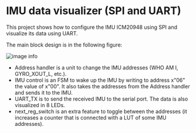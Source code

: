 # IMU data visualizer (SPI and UART)	

This project shows how to configure the IMU ICM20948 using SPI and visualize its data using UART.

The main block design is in the following figure:

![image info](./overall.png)

- Address handler is a unit to change the IMU addresses (WHO AM I, GYRO_XOUT_L, etc.).
- IMU control is an FSM to wake up the IMU by writing to address x"06" the value of x"00". It also takes the addresses from the Address handler and sends it to the IMU.
- UART_TX is to send the received IMU to the serial port. The data is also visualized in 8 LEDs.
- next_reg_switch is an extra feature to toggle between the addresses (it increases a counter that is connected with a LUT of some IMU addresses). 

